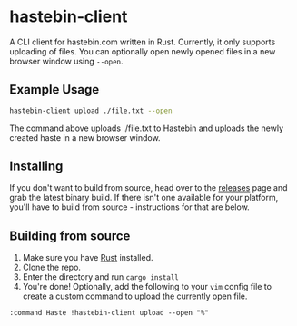 # hastebin-client
A CLI client for hastebin.com written in Rust.
Currently, it only supports uploading of files. You can optionally open newly opened files in a new browser window using `--open`.

## Example Usage
```Bash
hastebin-client upload ./file.txt --open
```
The command above uploads ./file.txt to Hastebin and uploads the newly created haste in a new browser window.

## Installing

If you don't want to build from source, head over to the [releases](https://github.com/joek13/hastebin-client/releases/latest) page and grab the latest binary build. If there isn't one available for your platform, you'll have to build from source - instructions for that are below.

## Building from source

1. Make sure you have [Rust](https://www.rust-lang.org/en-US/) installed.
2. Clone the repo.
3. Enter the directory and run `cargo install`
4. You're done! Optionally, add the following to your `vim` config file to create a custom command to upload the currently open file.
```
:command Haste !hastebin-client upload --open "%"
```
